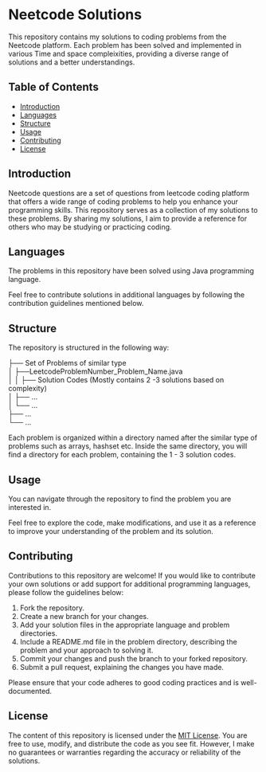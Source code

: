 # Neetcode Solutions

This repository contains my solutions to coding problems from the Neetcode platform. Each problem has been solved and implemented in various Time and space compleixities, providing a diverse range of solutions and a better understandings.

## Table of Contents

- [Introduction](#introduction)
- [Languages](#languages)
- [Structure](#structure)
- [Usage](#usage)
- [Contributing](#contributing)
- [License](#license)

## Introduction

Neetcode questions are a set of questions from leetcode coding platform that offers a wide range of coding problems to help you enhance your programming skills. This repository serves as a collection of my solutions to these problems. By sharing my solutions, I aim to provide a reference for others who may be studying or practicing coding.

## Languages

The problems in this repository have been solved using Java programming language.

Feel free to contribute solutions in additional languages by following the contribution guidelines mentioned below.

## Structure

The repository is structured in the following way:

├── Set of Problems of similar type<br>
│ ├──LeetcodeProblemNumber_Problem_Name.java<br>
│ │ ├── Solution Codes (Mostly contains 2 -3 solutions based on complexity)<br>
│ ├── ...<br>
│ └── ...<br>
├── ...<br>
└── ...<br>

Each problem is organized within a directory named after the similar type of problems such as arrays, hashset etc. Inside the same directory, you will find a directory for each problem, containing the 1 - 3 solution codes.

## Usage

You can navigate through the repository to find the problem you are interested in.

Feel free to explore the code, make modifications, and use it as a reference to improve your understanding of the problem and its solution.

## Contributing

Contributions to this repository are welcome! If you would like to contribute your own solutions or add support for additional programming languages, please follow the guidelines below:

1. Fork the repository.
2. Create a new branch for your changes.
3. Add your solution files in the appropriate language and problem directories.
4. Include a README.md file in the problem directory, describing the problem and your approach to solving it.
5. Commit your changes and push the branch to your forked repository.
6. Submit a pull request, explaining the changes you have made.

Please ensure that your code adheres to good coding practices and is well-documented.

## License

The content of this repository is licensed under the [MIT License](LICENSE.md). You are free to use, modify, and distribute the code as you see fit. However, I make no guarantees or warranties regarding the accuracy or reliability of the solutions.
